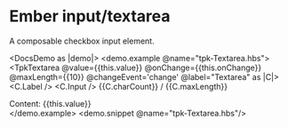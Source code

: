 # Ember input/textarea

A composable checkbox input element.

<DocsDemo as |demo|>
  <demo.example @name="tpk-Textarea.hbs">
      <TpkTextarea
        @value={{this.value}}
        @onChange={{this.onChange}}
        @maxLength={{10}}
        @changeEvent='change'
        @label="Textarea"
      as |C|>
          <C.Label />
          <C.Input />
          {{C.charCount}} / {{C.maxLength}}
      </TpkTextarea>
      <div>
        Content: {{this.value}}
      </div>
  </demo.example>
  <demo.snippet @name="tpk-Textarea.hbs"/>
</DocsDemo>

